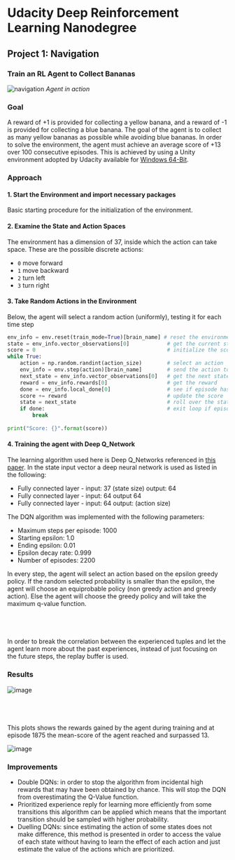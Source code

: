 # Udacity Deep Reinforcement Learning Nanodegree
## Project 1: Navigation
### Train an RL Agent to Collect Bananas

![navigation](https://user-images.githubusercontent.com/52014627/68973702-340bfb00-07ef-11ea-8e13-d238d007fa25.gif)
*Agent in action*

### Goal
A reward of +1 is provided for collecting a yellow banana, and a reward of -1 
is provided for collecting a blue banana. The goal of the agent is to collect as many yellow bananas as possible while avoiding blue bananas. In order to solve the environment, the agent must achieve an average score of +13 over 100 consecutive episodes.
This is achieved by using a Unity environment adopted by Udacity available for
[Windows 64-Bit](https://s3-us-west-1.amazonaws.com/udacity-drlnd/P1/Banana/VisualBanana_Windows_x86_64.zip).
 

 ### Approach
 
 #### 1. Start the Environment and import necessary packages
 Basic starting procedure for the initialization of the environment. 
 
 #### 2. Examine the State and Action Spaces
 The environment has a dimension of 37, inside which the action can take space. 
 These are the possible discrete actions:
 
 - `0` move forward
- `1` move backward
- `2` turn left
- `3` turn right


 #### 3. Take Random Actions in the Environment
 Below, the agent will select a random action (uniformly), testing it for each time step 

```python
env_info = env.reset(train_mode=True)[brain_name] # reset the environment
state = env_info.vector_observations[0]            # get the current state
score = 0                                          # initialize the score
while True:
    action = np.random.randint(action_size)        # select an action
    env_info = env.step(action)[brain_name]        # send the action to the environment
    next_state = env_info.vector_observations[0]   # get the next state
    reward = env_info.rewards[0]                   # get the reward
    done = env_info.local_done[0]                  # see if episode has finished
    score += reward                                # update the score
    state = next_state                             # roll over the state to next time step
    if done:                                       # exit loop if episode finished
        break
    
print("Score: {}".format(score))
```
 
 #### 4. Training the agent with Deep Q_Network
 The learning algorithm used here is Deep Q_Networks referenced in 
 [this paper](https://storage.googleapis.com/deepmind-media/dqn/DQNNaturePaper.pdf).
 In the state input vector a deep neural network is used as listed in the following:
 
- Fully connected layer - input: 37 (state size) output: 64
- Fully connected layer - input: 64 output 64
- Fully connected layer - input: 64 output: (action size)

The DQN algorithm was implemented with the following parameters:

- Maximum steps per episode: 1000
- Starting epsilon: 1.0
- Ending epsilon: 0.01
- Epsilon decay rate: 0.999
- Number of episodes: 2200

In every step, the agent will select an action based on the epsilon greedy policy. 
If the random selected probability is smaller than the epsilon,
 the agent will choose an equiprobable policy (non greedy action and greedy action). 
 Else the agent will choose the greedy policy and will take the maximum q-value function.
 ###### &nbsp;
 In order to break the correlation between the experienced tuples and let the agent 
 learn more about the past experiences, instead of just focusing on the future steps, 
 the replay buffer is used.
 
  
 
 ### Results
 
![image](https://user-images.githubusercontent.com/52014627/68976454-142c0580-07f6-11ea-97d4-861ca130b00a.png)

 ###### &nbsp;
This plots shows the rewards gained by the agent during training and at episode 1875 the 
mean-score of the agent reached and surpassed 13.

![image](https://user-images.githubusercontent.com/52014627/68976537-42114a00-07f6-11ea-9eb8-2829532b8321.png)

### Improvements
- Double DQNs: in order to stop the algorithm from incidental high rewards that may have been obtained by chance.
This will stop the DQN from overestimating the Q-Value function. 
- Prioritized experience reply for learning more efficiently from some transitions this algorithm can be applied
which means that the important transition should be sampled with higher probability. 
- Duelling DQNs: since estimating the action of some states does not make difference, this method is presented in order 
to access the value of each state without having to learn the effect of each action and just estimate the value
of the actions which are prioritized. 